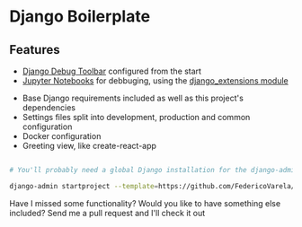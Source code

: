 # Django Boilerplate

## Features
 * [Django Debug Toolbar](https://pypi.org/project/django-debug-toolbar/) configured from the start
 * [Jupyter Notebooks](https://jupyter.org/) for debbuging, using the [django_extensions module](https://pypi.org/project/django-extensions/)
 - Base Django requirements included as well as this project's dependencies
 - Settings files split into development, production and common configuration
 - Docker configuration
 - Greeting view, like create-react-app

 ```bash

 # You'll probably need a global Django installation for the django-admin

django-admin startproject --template=https://github.com/FedericoVarela/Django-Boilerplate/archive/master.zip --extension py,.env,yml,ini,ipynb --name Pipfile <project_name>
```

Have I missed some functionality? Would you like to have something else included? Send me a pull request and I'll check it out
